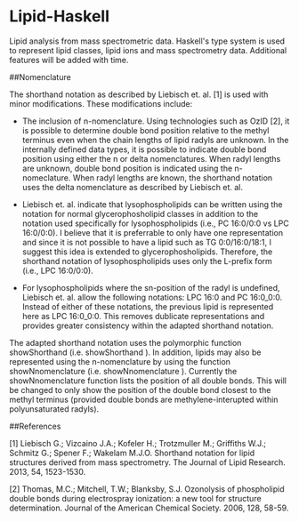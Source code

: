 # Lipid-Haskell
Lipid analysis from mass spectrometric data. Haskell's type system is used to represent lipid classes, lipid ions and mass spectrometry data. Additional features will be added with time.

##Nomenclature

The shorthand notation as described by Liebisch et. al. [1] is used with minor modifications. These modifications include:

- The inclusion of n-nomenclature. Using technologies such as OzID [2], it is possible to determine double bond position relative to the methyl terminus even when the chain lengths of lipid radyls are unknown. In the internally defined data types, it is possible to indicate double bond position using either the n or delta nomenclatures. When radyl lengths are unknown, double bond position is indicated using the n-nomeclature. When radyl lengths are known, the shorthand notation uses the delta nomenclature as described by Liebisch et. al.

- Liebisch et. al. indicate that lysophospholipids can be written using the notation for normal glycerophosholipid classes in addition to the notation used specifically for lysophospholipids (i.e., PC 16:0/0:0 vs LPC 16:0/0:0). I believe that it is preferrable to only have one representation and since it is not possible to have a lipid such as TG 0:0/16:0/18:1, I suggest this idea is extended to glycerophosholipids. Therefore, the shorthand notation of lysophospholipids uses only the L-prefix form (i.e., LPC 16:0/0:0). 

- For lysophospholipids where the sn-position of the radyl is undefined, Liebisch et. al. allow the following notations: LPC 16:0 and PC 16:0_0:0. Instead of either of these notations, the previous lipid is represented here as LPC 16:0_0:0. This removes dublicate representations and provides greater consistency within the adapted shorthand notation.

The adapted shorthand notation uses the polymorphic function showShorthand (i.e. showShorthand <lipid>). In addition, lipids may also be represented using the n-nomenclature by using the function showNnomenclature (i.e. showNnomenclature <lipid>). Currently the showNnomenclature function lists the position of all double bonds. This will be changed to only show the position of the double bond closest to the methyl terminus (provided double bonds are methylene-interupted within polyunsaturated radyls).

##References

[1] Liebisch G.; Vizcaino J.A.; Kofeler H.; Trotzmuller M.; Griffiths W.J.; Schmitz G.; Spener F.; Wakelam M.J.O. Shorthand notation for lipid structures derived from mass spectrometry. The Journal of Lipid Research. 2013, 54, 1523-1530.

[2] Thomas, M.C.; Mitchell, T.W.; Blanksby, S.J. Ozonolysis of phospholipid double bonds during electrospray ionization: a new tool for structure determination. Journal of the American Chemical Society. 2006, 128, 58-59.
